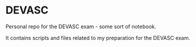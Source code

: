 # DEVASC
Personal repo for the DEVASC exam - some sort of notebook.

It contains scripts and files related to my preparation for the DEVASC exam.
